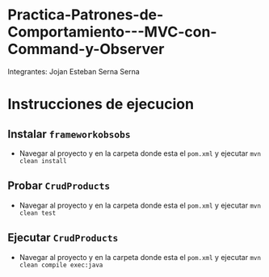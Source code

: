 # Practica-Patrones-de-Comportamiento---MVC-con-Command-y-Observer
Integrantes: Jojan Esteban Serna Serna
# Instrucciones de ejecucion
## Instalar `frameworkobsobs`
- Navegar al proyecto y en la carpeta donde esta el `pom.xml` y ejecutar `mvn clean install`
## Probar `CrudProducts`
- Navegar al proyecto y en la carpeta donde esta el `pom.xml` y ejecutar `mvn clean test`
## Ejecutar `CrudProducts`
- Navegar al proyecto y en la carpeta donde esta el `pom.xml` y ejecutar `mvn clean compile exec:java`

